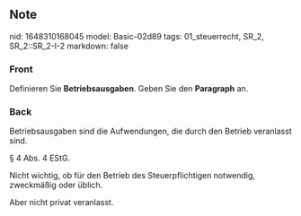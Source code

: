 ## Note
nid: 1648310168045
model: Basic-02d89
tags: 01_steuerrecht, SR_2, SR_2::SR_2-I-2
markdown: false

### Front
Definieren Sie <b>Betriebsausgaben</b>. Geben Sie den
<b>Paragraph</b> an.

### Back
Betriebsausgaben sind die Aufwendungen, die durch den Betrieb veranlasst sind.

§ 4 Abs. 4 EStG.

Nicht wichtig, ob für den Betrieb des Steuerpflichtigen notwendig, zweckmäßig oder üblich.

Aber nicht privat veranlasst.
